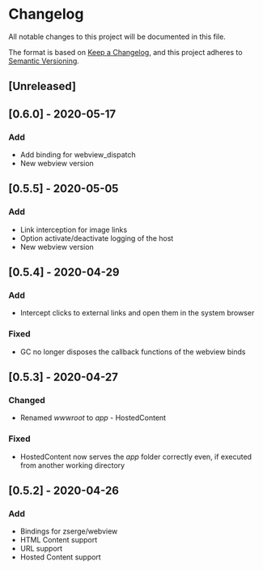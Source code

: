 # Changelog
All notable changes to this project will be documented in this file.

The format is based on [Keep a Changelog](https://keepachangelog.com/en/1.0.0/),
and this project adheres to [Semantic Versioning](https://semver.org/spec/v2.0.0.html).

## [Unreleased]

## [0.6.0] - 2020-05-17
### Add
- Add binding for webview_dispatch
- New webview version

## [0.5.5] - 2020-05-05
### Add
- Link interception for image links
- Option activate/deactivate logging of the host
- New webview version

## [0.5.4] - 2020-04-29
### Add
- Intercept clicks to external links and open them in the system browser

### Fixed
- GC no longer disposes the callback functions of the webview binds

## [0.5.3] - 2020-04-27
### Changed
- Renamed *wwwroot* to *app* - HostedContent

### Fixed
- HostedContent now serves the *app* folder correctly even, if executed from another working directory

## [0.5.2] - 2020-04-26
### Add
- Bindings for zserge/webview
- HTML Content support
- URL support
- Hosted Content support